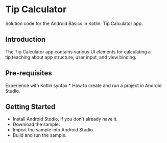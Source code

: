 # Tip Calculator

Solution code for the Android Basics in Kotlin: Tip Calculator app.

## Introduction
The Tip Calculator app contains various UI elements for calculating a tip,teaching about app structure, user input, and view binding.

## Pre-requisites
Experience with Kotlin syntax.* How to create and run a project in Android Studio.

## Getting Started

-  Install Android Studio, if you don't already have it.
-  Download the sample.
-  Import the sample into Android Studio
-  Build and run the sample.
